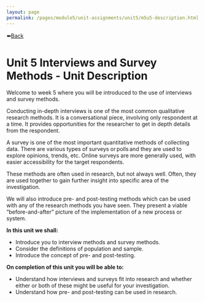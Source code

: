 ```yaml
---
layout: page
permalink: /pages/module5/unit-assignments/unit5/m5u5-description.html
---
```


⬅️[Back](/pages/module5/unit-assignments/unit5/m5u5.html)

# Unit 5 Interviews and Survey Methods - Unit Description

Welcome to week 5 where you will be introduced to the use of interviews and survey methods.

Conducting in-depth interviews is one of the most common qualitative research methods. It is a conversational piece, involving only respondent at a time. It provides opportunities for the researcher to get in depth details from the respondent.

A survey is one of the most important quantitative methods of collecting data. There are various types of surveys or polls and they are used to explore opinions, trends, etc. Online surveys are more generally used, with easier accessibility for the target respondents.

These methods are often used in research, but not always well. Often, they are used together to gain further insight into specific area of the investigation.

We will also introduce pre- and post-testing methods which can be used with any of the research methods you have seen. They present a viable “before-and-after” picture of the implementation of a new process or system.

**In this unit we shall:**
- Introduce you to interview methods and survey methods.
- Consider the definitions of population and sample.
- Introduce the concept of pre- and post-testing.

**On completion of this unit you will be able to:**
- Understand how interviews and surveys fit into research and whether either or both of these might be useful for your investigation.
- Understand how pre- and post-testing can be used in research.
